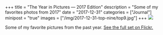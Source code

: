 +++
title = "The Year in Pictures — 2017 Edition"
description = "Some of my favorites photos from 2017"
date = "2017-12-31"
categories = ["Journal"]
minipost = "true"
images = ["/img/2017-12-31-top-nine/top9.jpg"]
+++
![](/img/2017-12-31-top-nine/top9.jpg)

Some of my favorite pictures from the past year. [See the full set on Flickr.](https://www.flickr.com/photos/75738497@N00/sets/72157688929748362)

